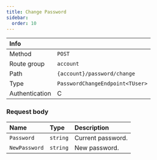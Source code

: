 ```yaml
---
title: Change Password
sidebar:
  order: 10
---
```


| Info           |                                 |
|:---------------|:--------------------------------|
| Method         | `POST`                          |
| Route group    | `account`                       |
| Path           | `{account}/password/change`     |
| Type           | `PasswordChangeEndpoint<TUser>` |
| Authentication | C                               |

### Request body

| Name          | Type     | Description       |
|:--------------|:---------|:------------------|
| `Password`    | `string` | Current password. |
| `NewPassword` | `string` | New password.     |

